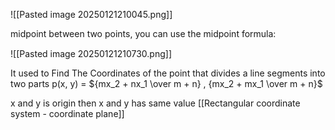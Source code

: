 ![[Pasted image 20250121210045.png]]

midpoint between two points, you can use the midpoint formula:  
![](data:image/gif;base64,R0lGODlhAQABAIAAAP///wAAACH5BAEAAAAALAAAAAABAAEAAAICRAEAOw==)

![[Pasted image 20250121210730.png]]

It used to Find The Coordinates of the point that divides a line segments into two parts
p(x, y) = ${mx_2 + nx_1 \over m + n} , {mx_2 + mx_1 \over m + n}$ 

x and y is origin then x and y has same value
[[Rectangular coordinate system - coordinate plane]]


